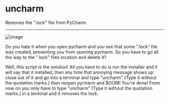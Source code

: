 # uncharm
Removes the ".lock" file from PyCharm

----------------------------------------------------------------

![image](https://github.com/user-attachments/assets/1e73b838-f711-415d-99f1-2ed9da8b2920)


Do you hate it when you open pycharm and you see that some ".lock" file was created, preventing you from opening pycharm. So you have to go all the way to the ".lock" files location and delete it?

Well, this script is the solution!
All you have to do is run the installer and it will say that it installed, then any time that annoying message shows up close out of it and go into a terminal and type "uncharm" (Type it without the quotation marks.) then reopen pycharm and BOOM! You're done! From now on you only have to type "uncharm" (Type it without the quotation marks.) in a terminal and it removes the lock.

